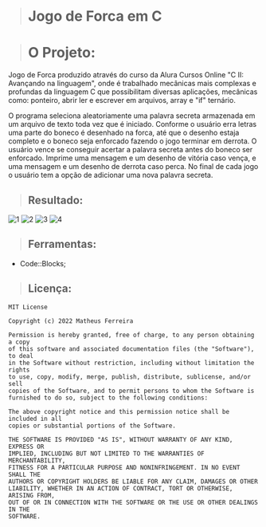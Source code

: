 > # Jogo de Forca em C

> # O Projeto:

Jogo de Forca produzido através do curso da Alura Cursos Online "C II: Avançando na linguagem", onde é trabalhado mecânicas mais complexas e profundas da linguagem C que possibilitam diversas aplicações, mecânicas como: ponteiro, abrir ler e escrever em arquivos, array e "if" ternário.

O programa seleciona aleatoriamente uma palavra secreta armazenada em um arquivo de texto toda vez que é iniciado.
Conforme o usuário erra letras uma parte do boneco é desenhado na forca, até que o desenho estaja completo e o boneco seja enforcado fazendo o jogo terminar em derrota. O usuário vence se conseguir acertar a palavra secreta antes do boneco ser enforcado.
Imprime uma mensagem e um desenho de vitória caso vença, e uma mensagem e um desenho de derrota caso perca. No final de cada jogo o usuário tem a opção de adicionar uma nova palavra secreta.

> ## Resultado:

![1](https://user-images.githubusercontent.com/59848966/80092074-ad9fd600-8551-11ea-8158-25f78de6929e.png)
![2](https://user-images.githubusercontent.com/59848966/80092069-abd61280-8551-11ea-9e6a-502c9a7bf134.png)
![3](https://user-images.githubusercontent.com/59848966/80092076-aed10300-8551-11ea-8d62-3742c680cb8a.png)
![4](https://user-images.githubusercontent.com/59848966/80092080-b0023000-8551-11ea-9b48-bf7fe31ddeec.png)

> ## Ferramentas:

* Code::Blocks;

> ## Licença:

	MIT License

	Copyright (c) 2022 Matheus Ferreira

	Permission is hereby granted, free of charge, to any person obtaining a copy
	of this software and associated documentation files (the "Software"), to deal
	in the Software without restriction, including without limitation the rights
	to use, copy, modify, merge, publish, distribute, sublicense, and/or sell
	copies of the Software, and to permit persons to whom the Software is
	furnished to do so, subject to the following conditions:

	The above copyright notice and this permission notice shall be included in all
	copies or substantial portions of the Software.

	THE SOFTWARE IS PROVIDED "AS IS", WITHOUT WARRANTY OF ANY KIND, EXPRESS OR
	IMPLIED, INCLUDING BUT NOT LIMITED TO THE WARRANTIES OF MERCHANTABILITY,
	FITNESS FOR A PARTICULAR PURPOSE AND NONINFRINGEMENT. IN NO EVENT SHALL THE
	AUTHORS OR COPYRIGHT HOLDERS BE LIABLE FOR ANY CLAIM, DAMAGES OR OTHER
	LIABILITY, WHETHER IN AN ACTION OF CONTRACT, TORT OR OTHERWISE, ARISING FROM,
	OUT OF OR IN CONNECTION WITH THE SOFTWARE OR THE USE OR OTHER DEALINGS IN THE
	SOFTWARE.
